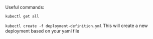 Useful commands:

`kubectl get all` 

`kubectl create -f deployment-definition.yml` This will create a new deployment based on your yaml file

